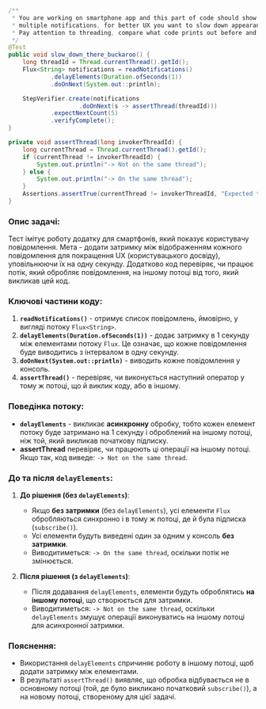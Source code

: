 ```java
/**
 * You are working on smartphone app and this part of code should show user his notifications. Since there could be
 * multiple notifications, for better UX you want to slow down appearance between notifications by 1 second.
 * Pay attention to threading, compare what code prints out before and after solution. Explain why?
 */
@Test
public void slow_down_there_buckaroo() {
    long threadId = Thread.currentThread().getId();
    Flux<String> notifications = readNotifications()
            .delayElements(Duration.ofSeconds(1))
            .doOnNext(System.out::println);

    StepVerifier.create(notifications
                    .doOnNext(s -> assertThread(threadId)))
            .expectNextCount(5)
            .verifyComplete();
}

private void assertThread(long invokerThreadId) {
    long currentThread = Thread.currentThread().getId();
    if (currentThread != invokerThreadId) {
        System.out.println("-> Not on the same thread");
    } else {
        System.out.println("-> On the same thread");
    }
    Assertions.assertTrue(currentThread != invokerThreadId, "Expected to be on a different thread");
}
```

### Опис задачі:
Тест імітує роботу додатку для смартфонів, який показує користувачу повідомлення. Мета - додати затримку між відображенням кожного повідомлення для покращення UX (користувацького досвіду), уповільнюючи їх на одну секунду. Додатково код перевіряє, чи працює потік, який обробляє повідомлення, на іншому потоці від того, який викликав цей код.

### Ключові частини коду:
1. **`readNotifications()`** - отримує список повідомлень, ймовірно, у вигляді потоку `Flux<String>`.
2. **`delayElements(Duration.ofSeconds(1))`** - додає затримку в 1 секунду між елементами потоку `Flux`. Це означає, що кожне повідомлення буде виводитись з інтервалом в одну секунду.
3. **`doOnNext(System.out::println)`** - виводить кожне повідомлення у консоль.
4. **`assertThread()`** - перевіряє, чи виконується наступний оператор у тому ж потоці, що й виклик коду, або в іншому.

### Поведінка потоку:
- **`delayElements`** - викликає **асинхронну** обробку, тобто кожен елемент потоку буде затримано на 1 секунду і оброблений на іншому потоці, ніж той, який викликав початкову підписку.
- **assertThread** перевіряє, чи працюють ці операції на іншому потоці. Якщо так, код виведе: `-> Not on the same thread`.

### До та після `delayElements`:
1. **До рішення (без `delayElements`)**:
    - Якщо **без затримки** (без `delayElements`), усі елементи `Flux` обробляються синхронно і в тому ж потоці, де й була підписка (`subscribe()`).
    - Усі елементи будуть виведені один за одним у консоль **без затримки**.
    - Виводитиметься: `-> On the same thread`, оскільки потік не змінюється.

2. **Після рішення (з `delayElements`)**:
    - Після додавання `delayElements`, елементи будуть оброблятись **на іншому потоці**, що створюється для затримки.
    - Виводитиметься: `-> Not on the same thread`, оскільки `delayElements` змушує операції виконуватись на іншому потоці для асинхронної затримки.

### Пояснення:
- Використання `delayElements` спричиняє роботу в іншому потоці, щоб додати затримку між елементами.
- В результаті `assertThread()` виявляє, що обробка відбувається не в основному потоці (той, де було викликано початковий `subscribe()`), а на новому потоці, створеному для цієї задачі.

